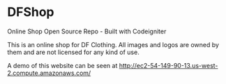DFShop
======

Online Shop Open Source Repo - Built with Codeigniter

This is an online shop for DF Clothing. All images and logos are owned by them and are not licensed for any kind of use.

A demo of this website can be seen at http://ec2-54-149-90-13.us-west-2.compute.amazonaws.com/
